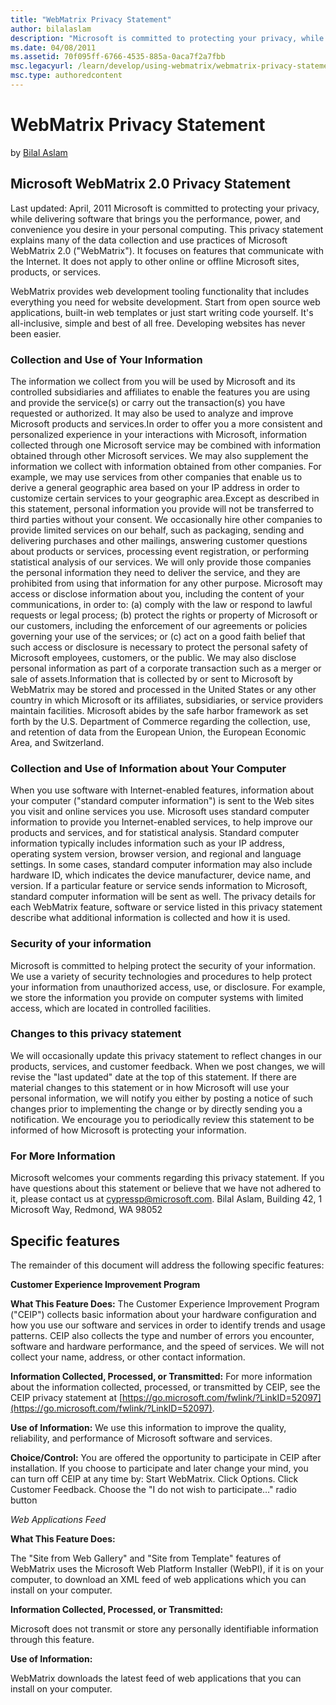 ```yaml
---
title: "WebMatrix Privacy Statement"
author: bilalaslam
description: "Microsoft is committed to protecting your privacy, while delivering software that brings you the performance, power, and convenience you desire in your perso..."
ms.date: 04/08/2011
ms.assetid: 70f095ff-6766-4535-885a-0aca7f2a7fbb
msc.legacyurl: /learn/develop/using-webmatrix/webmatrix-privacy-statement
msc.type: authoredcontent
---
```

WebMatrix Privacy Statement
====================
by [Bilal Aslam](https://github.com/bilalaslam)

## Microsoft WebMatrix 2.0 Privacy Statement

Last updated: April, 2011 Microsoft is committed to protecting your privacy, while delivering software that brings you the performance, power, and convenience you desire in your personal computing. This privacy statement explains many of the data collection and use practices of Microsoft WebMatrix 2.0 ("WebMatrix"). It focuses on features that communicate with the Internet. It does not apply to other online or offline Microsoft sites, products, or services.

WebMatrix provides web development tooling functionality that includes everything you need for website development. Start from open source web applications, built-in web templates or just start writing code yourself. It's all-inclusive, simple and best of all free. Developing websites has never been easier.

### Collection and Use of Your Information

The information we collect from you will be used by Microsoft and its controlled subsidiaries and affiliates to enable the features you are using and provide the service(s) or carry out the transaction(s) you have requested or authorized. It may also be used to analyze and improve Microsoft products and services.In order to offer you a more consistent and personalized experience in your interactions with Microsoft, information collected through one Microsoft service may be combined with information obtained through other Microsoft services. We may also supplement the information we collect with information obtained from other companies. For example, we may use services from other companies that enable us to derive a general geographic area based on your IP address in order to customize certain services to your geographic area.Except as described in this statement, personal information you provide will not be transferred to third parties without your consent. We occasionally hire other companies to provide limited services on our behalf, such as packaging, sending and delivering purchases and other mailings, answering customer questions about products or services, processing event registration, or performing statistical analysis of our services. We will only provide those companies the personal information they need to deliver the service, and they are prohibited from using that information for any other purpose. Microsoft may access or disclose information about you, including the content of your communications, in order to: (a) comply with the law or respond to lawful requests or legal process; (b) protect the rights or property of Microsoft or our customers, including the enforcement of our agreements or policies governing your use of the services; or (c) act on a good faith belief that such access or disclosure is necessary to protect the personal safety of Microsoft employees, customers, or the public. We may also disclose personal information as part of a corporate transaction such as a merger or sale of assets.Information that is collected by or sent to Microsoft by WebMatrix may be stored and processed in the United States or any other country in which Microsoft or its affiliates, subsidiaries, or service providers maintain facilities. Microsoft abides by the safe harbor framework as set forth by the U.S. Department of Commerce regarding the collection, use, and retention of data from the European Union, the European Economic Area, and Switzerland.

### Collection and Use of Information about Your Computer

When you use software with Internet-enabled features, information about your computer ("standard computer information") is sent to the Web sites you visit and online services you use. Microsoft uses standard computer information to provide you Internet-enabled services, to help improve our products and services, and for statistical analysis. Standard computer information typically includes information such as your IP address, operating system version, browser version, and regional and language settings. In some cases, standard computer information may also include hardware ID, which indicates the device manufacturer, device name, and version. If a particular feature or service sends information to Microsoft, standard computer information will be sent as well. The privacy details for each WebMatrix feature, software or service listed in this privacy statement describe what additional information is collected and how it is used.

### Security of your information

Microsoft is committed to helping protect the security of your information. We use a variety of security technologies and procedures to help protect your information from unauthorized access, use, or disclosure. For example, we store the information you provide on computer systems with limited access, which are located in controlled facilities.

### Changes to this privacy statement

We will occasionally update this privacy statement to reflect changes in our products, services, and customer feedback. When we post changes, we will revise the "last updated" date at the top of this statement. If there are material changes to this statement or in how Microsoft will use your personal information, we will notify you either by posting a notice of such changes prior to implementing the change or by directly sending you a notification. We encourage you to periodically review this statement to be informed of how Microsoft is protecting your information.

### For More Information

Microsoft welcomes your comments regarding this privacy statement. If you have questions about this statement or believe that we have not adhered to it, please contact us at cypressp@microsoft.com. Bilal Aslam, Building 42, 1 Microsoft Way, Redmond, WA 98052

## Specific features

The remainder of this document will address the following specific features:

**Customer Experience Improvement Program**

**What This Feature Does:** The Customer Experience Improvement Program ("CEIP") collects basic information about your hardware configuration and how you use our software and services in order to identify trends and usage patterns. CEIP also collects the type and number of errors you encounter, software and hardware performance, and the speed of services. We will not collect your name, address, or other contact information.

**Information Collected, Processed, or Transmitted:** For more information about the information collected, processed, or transmitted by CEIP, see the CEIP privacy statement at [https://go.microsoft.com/fwlink/?LinkID=52097](https://go.microsoft.com/fwlink/?LinkID=52097).

**Use of Information:** We use this information to improve the quality, reliability, and performance of Microsoft software and services.

**Choice/Control:** You are offered the opportunity to participate in CEIP after installation. If you choose to participate and later change your mind, you can turn off CEIP at any time by: Start WebMatrix. Click Options. Click Customer Feedback. Choose the "I do not wish to participate…" radio button

*Web Applications Feed*

**What This Feature Does:**

The "Site from Web Gallery" and "Site from Template" features of WebMatrix uses the Microsoft Web Platform Installer (WebPI), if it is on your computer, to download an XML feed of web applications which you can install on your computer.

**Information Collected, Processed, or Transmitted:**

Microsoft does not transmit or store any personally identifiable information through this feature.

**Use of Information:**

WebMatrix downloads the latest feed of web applications that you can install on your computer.
